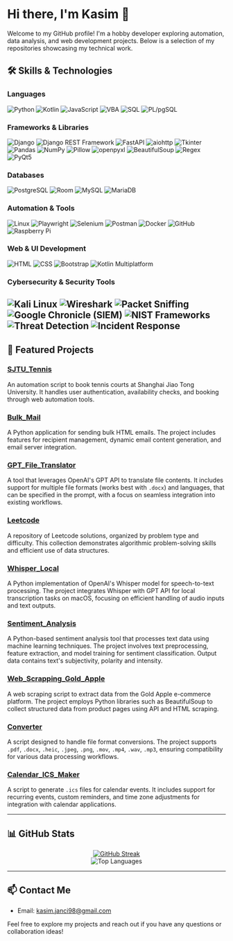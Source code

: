 # Hi there, I'm Kasim 👋

Welcome to my GitHub profile! I'm a hobby developer exploring automation, data analysis, and web development projects. Below is a selection of my repositories showcasing my technical work.

## 🛠️ Skills & Technologies

### Languages
![Python](https://img.shields.io/badge/Python-3776AB?style=for-the-badge&logo=python&logoColor=white)
![Kotlin](https://img.shields.io/badge/Kotlin-7F52FF?style=for-the-badge&logo=kotlin&logoColor=white)
![JavaScript](https://img.shields.io/badge/JavaScript-F7DF1E?style=for-the-badge&logo=javascript&logoColor=black)
![VBA](https://img.shields.io/badge/VBA-004B87?style=for-the-badge&logo=microsoft-excel&logoColor=white)
![SQL](https://img.shields.io/badge/SQL-025E8C?style=for-the-badge&logo=sqlite&logoColor=white)
![PL/pgSQL](https://img.shields.io/badge/PL/pgSQL-336791?style=for-the-badge&logo=postgresql&logoColor=white)

### Frameworks & Libraries
![Django](https://img.shields.io/badge/Django-092E20?style=for-the-badge&logo=django&logoColor=white)
![Django REST Framework](https://img.shields.io/badge/DRF-ff1709?style=for-the-badge&logo=django&logoColor=white)
![FastAPI](https://img.shields.io/badge/FastAPI-005571?style=for-the-badge&logo=fastapi&logoColor=white)
![aiohttp](https://img.shields.io/badge/aiohttp-005571?style=for-the-badge&logo=python&logoColor=white)
![Tkinter](https://img.shields.io/badge/Tkinter-FF69B4?style=for-the-badge&logo=python&logoColor=white)
![Pandas](https://img.shields.io/badge/Pandas-150458?style=for-the-badge&logo=pandas&logoColor=white)
![NumPy](https://img.shields.io/badge/NumPy-013243?style=for-the-badge&logo=numpy&logoColor=white)
![Pillow](https://img.shields.io/badge/Pillow-9C27B0?style=for-the-badge&logo=python&logoColor=white)
![openpyxl](https://img.shields.io/badge/openpyxl-3C78D8?style=for-the-badge&logo=python&logoColor=white)
![BeautifulSoup](https://img.shields.io/badge/BeautifulSoup-4B8BBE?style=for-the-badge&logo=python&logoColor=white)
![Regex](https://img.shields.io/badge/Regex-E10098?style=for-the-badge&logo=python&logoColor=white)
![PyQt5](https://img.shields.io/badge/PyQt5-41CD52?style=for-the-badge&logo=qt&logoColor=white)

### Databases
![PostgreSQL](https://img.shields.io/badge/PostgreSQL-336791?style=for-the-badge&logo=postgresql&logoColor=white)
![Room](https://img.shields.io/badge/Room-FF6F00?style=for-the-badge&logo=sqlite&logoColor=white)
![MySQL](https://img.shields.io/badge/MySQL-4479A1?style=for-the-badge&logo=mysql&logoColor=white)
![MariaDB](https://img.shields.io/badge/MariaDB-003545?style=for-the-badge&logo=mariadb&logoColor=white)

### Automation & Tools
![Linux](https://img.shields.io/badge/Linux%20(OS%20+%20CLI)-000000?style=for-the-badge&logo=linux&logoColor=white)
![Playwright](https://img.shields.io/badge/Playwright-2EAD33?style=for-the-badge&logo=playwright&logoColor=white)
![Selenium](https://img.shields.io/badge/Selenium-43B02A?style=for-the-badge&logo=selenium&logoColor=white)
![Postman](https://img.shields.io/badge/Postman-FF6C37?style=for-the-badge&logo=postman&logoColor=white)
![Docker](https://img.shields.io/badge/Docker-2496ED?style=for-the-badge&logo=docker&logoColor=white)
![GitHub](https://img.shields.io/badge/GitHub-181717?style=for-the-badge&logo=github&logoColor=white)
![Raspberry Pi](https://img.shields.io/badge/Raspberry_Pi-C51A4A?style=for-the-badge&logo=raspberry-pi&logoColor=white)

### Web & UI Development
![HTML](https://img.shields.io/badge/HTML-E34F26?style=for-the-badge&logo=html5&logoColor=white)
![CSS](https://img.shields.io/badge/CSS-1572B6?style=for-the-badge&logo=css3&logoColor=white)
![Bootstrap](https://img.shields.io/badge/Bootstrap-563D7C?style=for-the-badge&logo=bootstrap&logoColor=white)
![Kotlin Multiplatform](https://img.shields.io/badge/Kotlin_Multiplatform-7F52FF?style=for-the-badge&logo=kotlin&logoColor=white)

### Cybersecurity & Security Tools
![Kali Linux](https://img.shields.io/badge/Kali_Linux-557C94?style=for-the-badge&logo=kalilinux&logoColor=white)
![Wireshark](https://img.shields.io/badge/Wireshark-1679B9?style=for-the-badge&logo=wireshark&logoColor=white)
![Packet Sniffing](https://img.shields.io/badge/Packet%20Sniffing-E53935?style=for-the-badge&logo=gnuprivacyguard&logoColor=white)
![Google Chronicle (SIEM)](https://img.shields.io/badge/Google%20SIEM%20(Chronicle)-4285F4?style=for-the-badge&logo=google&logoColor=white)
![NIST Frameworks](https://img.shields.io/badge/NIST%20Frameworks-FF7043?style=for-the-badge)
![Threat Detection](https://img.shields.io/badge/Threat%20Detection-C2185B?style=for-the-badge)
![Incident Response](https://img.shields.io/badge/Incident%20Response-5E35B1?style=for-the-badge)
---

## 📂 Featured Projects

### [SJTU_Tennis](https://github.com/kasyan1337/SJTU_tennis)
An automation script to book tennis courts at Shanghai Jiao Tong University. It handles user authentication, availability checks, and booking through web automation tools.

### [Bulk_Mail](https://github.com/kasyan1337/bulk_mail)
A Python application for sending bulk HTML emails. The project includes features for recipient management, dynamic email content generation, and email server integration.

### [GPT_File_Translator](https://github.com/kasyan1337/GPT_file_translator)
A tool that leverages OpenAI's GPT API to translate file contents. It includes support for multiple file formats (works best with `.docx`) and languages, that can be specified in the prompt, with a focus on seamless integration into existing workflows.

### [Leetcode](https://github.com/kasyan1337/Leetcode)
A repository of Leetcode solutions, organized by problem type and difficulty. This collection demonstrates algorithmic problem-solving skills and efficient use of data structures.

### [Whisper_Local](https://github.com/kasyan1337/whisper_local)
A Python implementation of OpenAI's Whisper model for speech-to-text processing. The project integrates Whisper with GPT API for local transcription tasks on macOS, focusing on efficient handling of audio inputs and text outputs.

### [Sentiment_Analysis](https://github.com/kasyan1337/Sentiment_Analysis)
A Python-based sentiment analysis tool that processes text data using machine learning techniques. The project involves text preprocessing, feature extraction, and model training for sentiment classification. Output data contains text's subjectivity, polarity and intensity.

### [Web_Scrapping_Gold_Apple](https://github.com/kasyan1337/Web_scrapping_gold_apple)
A web scraping script to extract data from the Gold Apple e-commerce platform. The project employs Python libraries such as BeautifulSoup to collect structured data from product pages using API and HTML scraping.

### [Converter](https://github.com/kasyan1337/Converter)
A script designed to handle file format conversions. The project supports `.pdf`, `.docx`, `.heic`, `.jpeg`, `.png`, `.mov`, `.mp4`, `.wav`, `.mp3`, ensuring compatibility for various data processing workflows.

### [Calendar_ICS_Maker](https://github.com/kasyan1337/Calendar_ics_maker)
A script to generate `.ics` files for calendar events. It includes support for recurring events, custom reminders, and time zone adjustments for integration with calendar applications.

---

## 📊 GitHub Stats
<p align="center">
  <a href="https://github.com/DenverCoder1/github-readme-streak-stats">
    <img src="https://github-readme-streak-stats.herokuapp.com/?user=kasyan1337&theme=github-dark&hide_border=true" alt="GitHub Streak"/>
  </a>
  <br/>
  <img   src="https://github-readme-stats-rf9te9dxb-kasyan1337s-projects.vercel.app/api/top-langs/?username=kasyan1337&layout=compact&theme=radical&hide_border=true&count_private=true&cache_seconds=86400"
  alt="Top Languages"/>
</p>

---

## 📫 Contact Me

- Email: kasim.janci98@gmail.com

Feel free to explore my projects and reach out if you have any questions or collaboration ideas!
